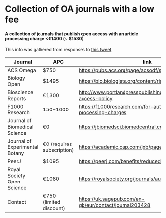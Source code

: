 # Collection of OA journals with a low fee


#### A collection of journals that publish open access with an article processing charge <€1400 (~ $1530) 

This info was gathered from responses to [this tweet](https://twitter.com/joachimgoedhart/status/1167874858094514176)


|Journal | APC|link|
|---|---|---|
|ACS Omega|$750|https://pubs.acs.org/page/acsodf/submission/authors.html|
|Biology Open| $1495|https://bio.biologists.org/content/rights-permissions|
|Bioscience Reports| €1300|http://www.portlandpresspublishing.com/content/open-access-policy|
|F1000 Research|$150-$1000|https://f1000research.com/for-authors/article-processing-charges|
|Journal of Biomedical Science|€0|https://jbiomedsci.biomedcentral.com/about|
|Journal of Experimental Botany|€0 (requires subscription) |https://academic.oup.com/jxb/pages/General_Instructions|
|PeerJ|$1095|https://peerj.com/benefits/reduced-cost-publishing/|
|Royal Society Open Science|€1080|https://royalsociety.org/journals/authors/open-access/|
|Contact|€750 (limited discount)|https://uk.sagepub.com/en-gb/eur/contact/journal203428

